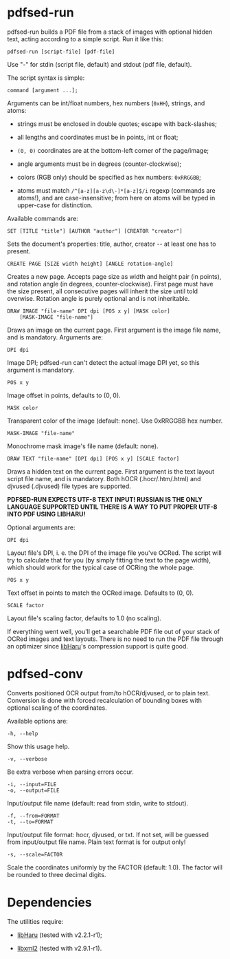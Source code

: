 pdfsed-run
==========

pdfsed-run builds a PDF file from a stack of images with optional hidden
text, acting according to a simple script. Run it like this:

    pdfsed-run [script-file] [pdf-file]

Use "-" for stdin (script file, default) and stdout (pdf file, default).


The script syntax is simple:

    command [argument ...];


Arguments can be int/float numbers, hex numbers (`0xHH`), strings, and atoms:

*   strings must be enclosed in double quotes; escape with back-slashes;
    
*   all lengths and coordinates must be in points, int or float;
    
*   `(0, 0)` coordinates are at the bottom-left corner of the page/image;
    
*   angle arguments must be in degrees (counter-clockwise);
    
*   colors (RGB only) should be specified as hex numbers: `0xRRGGBB`;
    
*   atoms must match `/^[a-z][a-z\d\-]*[a-z]$/i` regexp (commands are atoms!),
    and are case-insensitive; from here on atoms will be typed in upper-case
    for distinction.


Available commands are:

    SET [TITLE "title"] [AUTHOR "author"] [CREATOR "creator"]

Sets the document's properties: title, author, creator -- at least one has
to present.
 

    CREATE PAGE [SIZE width height] [ANGLE rotation-angle]

Creates a new page. Accepts page size as width and height pair (in points),
and rotation angle (in degrees, counter-clockwise). First page must have the
size present, all consecutive pages will inherit the size until told
overwise. Rotation angle is purely optional and is not inheritable.
 

    DRAW IMAGE "file-name" DPI dpi [POS x y] [MASK color]
        [MASK-IMAGE "file-name"]

Draws an image on the current page. First argument is the image file name,
and is mandatory. Arguments are:
 
    DPI dpi

Image DPI; pdfsed-run can't detect the actual image DPI yet, so this
argument is mandatory.
 
    POS x y

Image offset in points, defaults to (0, 0).
 
    MASK color

Transparent color of the image (default: none). Use 0xRRGGBB hex number.
 
    MASK-IMAGE "file-name"

Monochrome mask image's file name (default: none).
 

    DRAW TEXT "file-name" [DPI dpi] [POS x y] [SCALE factor]

Draws a hidden text on the current page. First argument is the text layout
script file name, and is mandatory. Both hOCR (.hocr/.htm/.html) and djvused
(.djvused) file types are supported.

**PDFSED-RUN EXPECTS UTF-8 TEXT INPUT! RUSSIAN IS THE ONLY LANGUAGE
SUPPORTED UNTIL THERE IS A WAY TO PUT PROPER UTF-8 INTO PDF USING LIBHARU!**

Optional arguments are:
 
    DPI dpi

Layout file's DPI, i. e. the DPI of the image file you've OCRed. The script
will try to calculate that for you (by simply fitting the text to the page
width), which should work for the typical case of OCRing the whole page.
 
    POS x y

Text offset in points to match the OCRed image. Defaults to (0, 0).
 
    SCALE factor

Layout file's scaling factor, defaults to 1.0 (no scaling).


If everything went well, you'll get a searchable PDF file out of your stack
of OCRed images and text layouts. There is no need to run the PDF file
through an optimizer since [libHaru](http://www.libharu.org/)'s compression
support is quite good.


pdfsed-conv
===========

Converts positioned OCR output from/to hOCR/djvused, or to plain text.
Conversion is done with forced recalculation of bounding boxes with optional
scaling of the coordinates.

Available options are:

    -h, --help

Show this usage help.

    -v, --verbose

Be extra verbose when parsing errors occur.

    -i, --input=FILE
    -o, --output=FILE

Input/output file name (default: read from stdin, write to stdout).

    -f, --from=FORMAT
    -t, --to=FORMAT

Input/output file format: hocr, djvused, or txt. If not set, will be guessed
from input/output file name. Plain text format is for output only!

    -s, --scale=FACTOR

Scale the coordinates uniformly by the FACTOR (default: 1.0).  The factor
will be rounded to three decimal digits.


Dependencies
============

The utilities require:

*   [libHaru](http://www.libharu.org/) (tested with v2.2.1-r1);

*   [libxml2](http://www.xmlsoft.org/) (tested with v2.9.1-r1).
